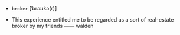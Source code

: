 - `broker` [ˈbrəʊkə(r)]



-  This experience entitled me to be regarded as a sort of real-estate broker by my friends —— walden